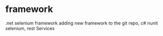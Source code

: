 # framework
.net selenium framework 
adding new framework to the git repo, c# nunit selenium, 
rest Services 
